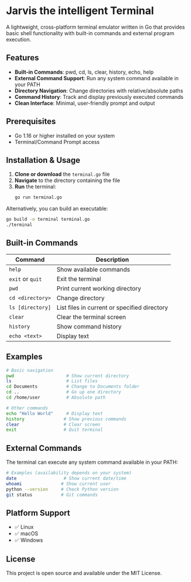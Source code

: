 # Jarvis the intelligent Terminal

A lightweight, cross-platform terminal emulator written in Go that provides basic shell functionality with built-in commands and external program execution.

## Features

- **Built-in Commands**: pwd, cd, ls, clear, history, echo, help
- **External Command Support**: Run any system command available in your PATH
- **Directory Navigation**: Change directories with relative/absolute paths
- **Command History**: Track and display previously executed commands
- **Clean Interface**: Minimal, user-friendly prompt and output

## Prerequisites

- Go 1.16 or higher installed on your system
- Terminal/Command Prompt access

## Installation & Usage

1. **Clone or download** the `terminal.go` file
2. **Navigate** to the directory containing the file
3. **Run** the terminal:
   ```bash
   go run terminal.go
   ```

Alternatively, you can build an executable:
```bash
go build -o terminal terminal.go
./terminal
```

## Built-in Commands

| Command | Description |
|---------|-------------|
| `help` | Show available commands |
| `exit` or `quit` | Exit the terminal |
| `pwd` | Print current working directory |
| `cd <directory>` | Change directory |
| `ls [directory]` | List files in current or specified directory |
| `clear` | Clear the terminal screen |
| `history` | Show command history |
| `echo <text>` | Display text |

## Examples

```bash
# Basic navigation
pwd                    # Show current directory
ls                     # List files
cd Documents           # Change to Documents folder
cd ..                  # Go up one directory
cd /home/user          # Absolute path

# Other commands
echo "Hello World"     # Display text
history               # Show previous commands
clear                 # Clear screen
exit                  # Quit terminal
```

## External Commands

The terminal can execute any system command available in your PATH:
```bash
# Examples (availability depends on your system)
date                  # Show current date/time
whoami               # Show current user
python --version     # Check Python version
git status           # Git commands
```

## Platform Support

- ✅ Linux
- ✅ macOS  
- ✅ Windows

## License

This project is open source and available under the MIT License.
